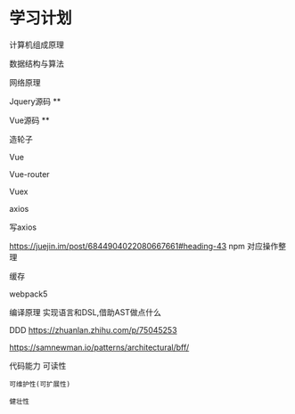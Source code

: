 # 学习计划

计算机组成原理

数据结构与算法

网络原理



Jquery源码 **

Vue源码 ** 

造轮子

Vue

Vue-router

Vuex

axios



写axios

https://juejin.im/post/6844904022080667661#heading-43
npm 对应操作整理

缓存


webpack5




编译原理  实现语言和DSL,借助AST做点什么

DDD https://zhuanlan.zhihu.com/p/75045253



https://samnewman.io/patterns/architectural/bff/









代码能力
    可读性

    可维护性(可扩展性)

    健壮性


